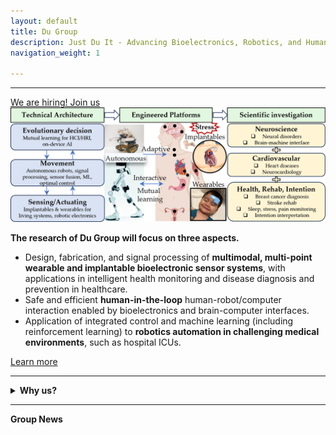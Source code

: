 ```yaml
---
layout: default
title: Du Group 
description: Just Du It - Advancing Bioelectronics, Robotics, and Human-in-the-Loop Interaction
navigation_weight: 1

---
```

<!-- 
![lab log](lab_cover.png)-->
--------- 
[We are hiring! Join us](./opportunity)
![lab focus](group_focus.png)

**The research of Du Group will focus on three aspects.**
* Design, fabrication, and signal processing of **multimodal, multi-point wearable and implantable bioelectronic sensor systems**, with applications in intelligent health monitoring and disease diagnosis and prevention in healthcare.
* Safe and efficient **human-in-the-loop** human-robot/computer interaction enabled by bioelectronics and brain-computer interfaces.
* Application of integrated control and machine learning (including reinforcement learning) to **robotics automation in challenging medical environments**, such as hospital ICUs.

[Learn more](./research)

---------
<details>
  <summary><strong>Why us?</strong></summary>
  <p>Our lab focuses on the development of bioelectronics for continuous health monitoring, multi-modal human-robot interaction, and more.</p>
  <p>We deploy complex systems with practical </p>
</details>

---------

**Group News**


